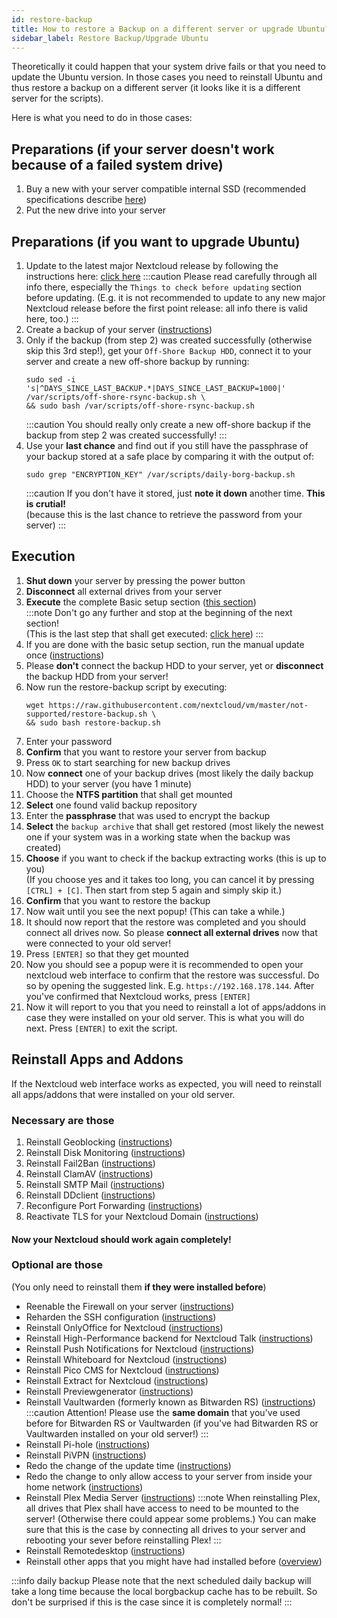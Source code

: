 ```yaml
---
id: restore-backup
title: How to restore a Backup on a different server or upgrade Ubuntu?
sidebar_label: Restore Backup/Upgrade Ubuntu
---
```


Theoretically it could happen that your system drive fails or that you need to update the Ubuntu version.
In those cases you need to reinstall Ubuntu and thus restore a backup on a different server (it looks like it is a different server for the scripts).

Here is what you need to do in those cases:
## Preparations (if your server doesn't work because of a failed system drive)
1. Buy a new with your server compatible internal SSD (recommended specifications describe [here](./hardware-recommendations#general-hardware-recommendations))
1. Put the new drive into your server

## Preparations (if you want to upgrade Ubuntu)
1. Update to the latest major Nextcloud release by following the instructions here: [click here](./major-update)
:::caution
Please read carefully through all info there, especially the `Things to check before updating` section before updating. (E.g. it is not recommended to update to any new major Nextcloud release before the first point release: all info there is valid here, too.)
:::
1. Create a backup of your server ([instructions](./manual-backup))
1. Only if the backup (from step 2) was created successfully (otherwise skip this 3rd step!), get your `Off-Shore Backup HDD`, connect it to your server and create a new off-shore backup by running:
    ```shell
    sudo sed -i 's|^DAYS_SINCE_LAST_BACKUP.*|DAYS_SINCE_LAST_BACKUP=1000|' /var/scripts/off-shore-rsync-backup.sh \
    && sudo bash /var/scripts/off-shore-rsync-backup.sh
    ```
    :::caution
    You should really only create a new off-shore backup if the backup from step 2 was created successfully!
    :::
1. Use your **last chance** and find out if you still have the passphrase of your backup stored at a safe place by comparing it with the output of:
    ```shell
    sudo grep "ENCRYPTION_KEY" /var/scripts/daily-borg-backup.sh
    ```
    :::caution
    If you don't have it stored, just **note it down** another time. **This is crutial!**<br/>
    (because this is the last chance to retrieve the password from your server)
    :::

## Execution
1. **Shut down** your server by pressing the power button
1. **Disconnect** all external drives from your server
1. **Execute** the complete Basic setup section ([this section](./basic-setup))<br/>
    :::note
    Don't go any further and stop at the beginning of the next section!<br/>
    (This is the last step that shall get executed: [click here](./usb-boot))
    :::
1. If you are done with the basic setup section, run the manual update once ([instructions](./update-manually))
1. Please **don't** connect the backup HDD to your server, yet or **disconnect** the backup HDD from your server!
1. Now run the restore-backup script by executing:
    ```shell
    wget https://raw.githubusercontent.com/nextcloud/vm/master/not-supported/restore-backup.sh \
    && sudo bash restore-backup.sh
    ```
1. Enter your password
1. **Confirm** that you want to restore your server from backup
1. Press `OK` to start searching for new backup drives
1. Now **connect** one of your backup drives (most likely the daily backup HDD) to your server (you have 1 minute)
1. Choose the **NTFS partition** that shall get mounted
1. **Select** one found valid backup repository
1. Enter the **passphrase** that was used to encrypt the backup
1. **Select** the `backup archive` that shall get restored (most likely the newest one if your system was in a working state when the backup was created)
1. **Choose** if you want to check if the backup extracting works (this is up to you)<br/>
(If you choose yes and it takes too long, you can cancel it by pressing `[CTRL] + [C]`. Then start from step 5 again and simply skip it.)
1. **Confirm** that you want to restore the backup
1. Now wait until you see the next popup! (This can take a while.)
1. It should now report that the restore was completed and you should connect all drives now. So please **connect all external drives** now that were connected to your old server!
1. Press `[ENTER]` so that they get mounted
1. Now you should see a popup were it is recommended to open your nextcloud web interface to confirm that the restore was successful. Do so by opening the suggested link. E.g. `https://192.168.178.144`. After you've confirmed that Nextcloud works, press `[ENTER]`
1. Now it will report to you that you need to reinstall a lot of apps/addons in case they were installed on your old server. This is what you will do next. Press `[ENTER]` to exit the script.

## Reinstall Apps and Addons
If the Nextcloud web interface works as expected, you will need to reinstall all apps/addons that were installed on your old server.

### Necessary are those
1. Reinstall Geoblocking ([instructions](./geoblock))
1. Reinstall Disk Monitoring ([instructions](./smart))
1. Reinstall Fail2Ban ([instructions](./fail2ban))
1. Reinstall ClamAV ([instructions](./clamav))
1. Reinstall SMTP Mail ([instructions](./smtp-mail))
1. Reinstall DDclient ([instructions](./configure-ddclient))
1. Reconfigure Port Forwarding ([instructions](./port-forwarding))
1. Reactivate TLS for your Nextcloud Domain ([instructions](./activate-tls))

#### Now your Nextcloud should work again completely!

### Optional are those
(You only need to reinstall them **if they were installed before**)
- Reenable the Firewall on your server ([instructions](./firewall))
- Reharden the SSH configuration ([instructions](./harden-ssh))
- Reinstall OnlyOffice for Nextcloud ([instructions](./onlyoffice))
- Reinstall High-Performance backend for Nextcloud Talk ([instructions](./hpb))
- Reinstall Push Notifications for Nextcloud ([instructions](./notify_push))
- Reinstall Whiteboard for Nextcloud ([instructions](./whiteboard))
- Reinstall Pico CMS for Nextcloud ([instructions](./pico))
- Reinstall Extract for Nextcloud ([instructions](./extract))
- Reinstall Previewgenerator ([instructions](./previewgenerator))
- Reinstall Vaultwarden (formerly known as Bitwarden RS) ([instructions](./vaultwarden))
:::caution
Attention! Please use the **same domain** that you've used before for Bitwarden RS or Vaultwarden (if you've had Bitwarden RS or Vaultwarden installed on your old server!)
:::
- Reinstall Pi-hole ([instructions](./pi-hole))
- Reinstall PiVPN ([instructions](./pivpn))
- Redo the change of the update time ([instructions](./change-update-time))
- Redo the change to only allow access to your server from inside your home network ([instructions](./home-access-only))
- Reinstall Plex Media Server ([instructions](./pms))
:::note
When reinstalling Plex, all drives that Plex shall have access to need to be mounted to the server! (Otherwise there could appear some problems.) You can make sure that this is the case by connecting all drives to your server and rebooting your sever before reinstalling Plex!
:::
- Reinstall Remotedesktop ([instructions](./remotedesktop))
- Reinstall other apps that you might have had installed before ([overview](./more-apps)) 

:::info daily backup
Please note that the next scheduled daily backup will take a long time because the local borgbackup cache has to be rebuilt. So don't be surprised if this is the case since it is completely normal!
:::